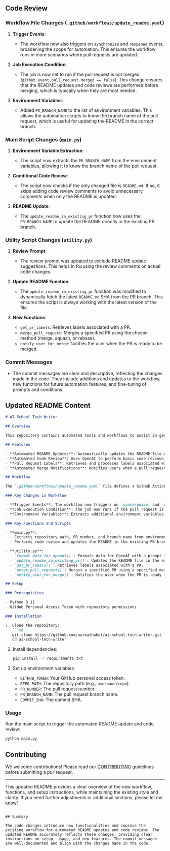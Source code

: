 ## Code Review

### Workflow File Changes (`.github/workflows/update_readme.yaml`)

1. **Trigger Events**:
   - The workflow now also triggers on `synchronize` and `reopened` events, broadening the scope for automation. This ensures the workflow runs in more scenarios where pull requests are updated.

2. **Job Execution Condition**:
   - The job is now set to run if the pull request is not merged (`github.event.pull_request.merged == false`). This change ensures that the README updates and code reviews are performed before merging, which is typically when they are most needed.

3. **Environment Variables**:
   - Added `PR_BRANCH_NAME` to the list of environment variables. This allows the automation scripts to know the branch name of the pull request, which is useful for updating the README in the correct branch.

### Main Script Changes (`main.py`)

1. **Environment Variable Extraction**:
   - The script now extracts the `PR_BRANCH_NAME` from the environment variables, allowing it to know the branch name of the pull request.
   
2. **Conditional Code Review**:
   - The script now checks if the only changed file is `README.md`. If so, it skips adding code review comments to avoid unnecessary comments when only the README is updated.

3. **README Update**:
   - The `update_readme_in_existing_pr` function now uses the `PR_BRANCH_NAME` to update the README directly in the existing PR branch.

### Utility Script Changes (`utility.py`)

1. **Review Prompt**:
   - The review prompt was updated to exclude README update suggestions. This helps in focusing the review comments on actual code changes.

2. **Update README Function**:
   - The `update_readme_in_existing_pr` function was modified to dynamically fetch the latest `README.md` SHA from the PR branch. This ensures the script is always working with the latest version of the file.

3. **New Functions**:
   - `get_pr_labels`: Retrieves labels associated with a PR.
   - `merge_pull_request`: Merges a specified PR using the chosen method (merge, squash, or rebase).
   - `notify_user_for_merge`: Notifies the user when the PR is ready to be merged.

### Commit Messages

- The commit messages are clear and descriptive, reflecting the changes made in the code. They include additions and updates to the workflow, new functions for future automation features, and fine-tuning of prompts and conditions.

## Updated README Content

```markdown
# AI-School Tech Writer

## Overview

This repository contains automated tools and workflows to assist in generating and updating README files based on code changes and commit messages.

## Features

- **Automated README Updates**: Automatically updates the README file when a pull request is opened, edited, or synchronized.
- **Automated Code Review**: Uses OpenAI to perform basic code reviews and leave comments on pull requests.
- **Pull Request Labels**: Retrieves and processes labels associated with pull requests.
- **Automated Merge Notifications**: Notifies users when a pull request is ready to be merged after automated checks.

## Workflow

The `.github/workflows/update_readme.yaml` file defines a GitHub Actions workflow that triggers on various pull request events such as opened, edited, ready_for_review, synchronize, and reopened.

### Key Changes in Workflow

- **Trigger Events**: The workflow now triggers on `synchronize` and `reopened` events in addition to the existing ones.
- **Job Execution Condition**: The job now runs if the pull request is not merged (`github.event.pull_request.merged == false`).
- **Environment Variables**: Extracts additional environment variables like PR branch name (`PR_BRANCH_NAME`).

### Key Functions and Scripts

- **main.py**: 
  - Extracts repository path, PR number, and branch name from environment variables.
  - Performs code review and updates the README in the existing PR branch.

- **utility.py**:
  - `format_data_for_openai()`: Formats data for OpenAI with a prompt that excludes README update suggestions.
  - `update_readme_in_existing_pr()`: Updates the README file in the existing PR branch.
  - `get_pr_labels()`: Retrieves labels associated with a PR.
  - `merge_pull_request()`: Merges a specified PR using a specified method (merge, squash, or rebase).
  - `notify_user_for_merge()`: Notifies the user when the PR is ready to be merged.

## Setup

### Prerequisites

- Python 3.11
- GitHub Personal Access Token with repository permissions

### Installation

1. Clone the repository:
   ```sh
   git clone https://github.com/aureathabet/ai-school-tech-writer.git
   cd ai-school-tech-writer
   ```

2. Install dependencies:
   ```sh
   pip install -r requirements.txt
   ```

3. Set up environment variables:
   - `GITHUB_TOKEN`: Your GitHub personal access token.
   - `REPO_PATH`: The repository path (e.g., `username/repo`).
   - `PR_NUMBER`: The pull request number.
   - `PR_BRANCH_NAME`: The pull request branch name.
   - `COMMIT_SHA`: The commit SHA.

### Usage

Run the main script to trigger the automated README update and code review:
```sh
python main.py
```

## Contributing

We welcome contributions! Please read our [CONTRIBUTING](CONTRIBUTING.md) guidelines before submitting a pull request.

---

This updated README provides a clear overview of the new workflow, functions, and setup instructions, while maintaining the existing style and clarity. If you need further adjustments or additional sections, please let me know!
```

## Summary

The code changes introduce new functionalities and improve the existing workflow for automated README updates and code reviews. The updated README accurately reflects these changes, providing clear instructions on setup, usage, and new features. The commit messages are well-documented and align with the changes made in the code.